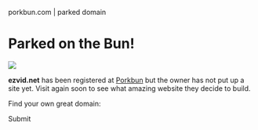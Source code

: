porkbun.com | parked domain



Parked on the Bun!
==================

![](/images/parked-on-the-bun.png)
  

**ezvid.net** has been registered at [Porkbun](https://porkbun.com) but the owner has not put up a site yet. Visit again soon to see what amazing website they decide to build.

Find your own great domain:

Submit